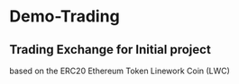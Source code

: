 # Demo-Trading
## Trading Exchange for Initial project
based on the ERC20 Ethereum Token Linework Coin (LWC) 
